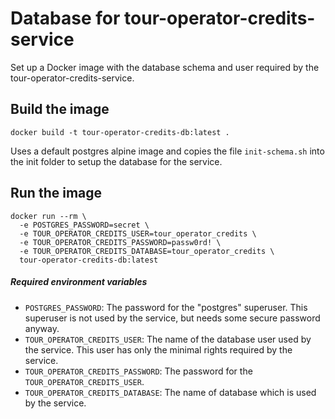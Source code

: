 # Database for tour-operator-credits-service

Set up a Docker image with the database schema and user required by the 
tour-operator-credits-service.

## Build the image

```
docker build -t tour-operator-credits-db:latest .
```

Uses a default postgres alpine image and copies the file `init-schema.sh` 
into the init folder to setup the database for the service.

## Run the image

```
docker run --rm \
  -e POSTGRES_PASSWORD=secret \
  -e TOUR_OPERATOR_CREDITS_USER=tour_operator_credits \
  -e TOUR_OPERATOR_CREDITS_PASSWORD=passw0rd! \
  -e TOUR_OPERATOR_CREDITS_DATABASE=tour_operator_credits \
  tour-operator-credits-db:latest
```

##### Required environment variables

- `POSTGRES_PASSWORD`: The password for the "postgres" superuser. This superuser 
is not used by the service, but needs some secure password anyway.
- `TOUR_OPERATOR_CREDITS_USER`: The name of the database user used by the service. 
This user has only the minimal rights required by the service.
- `TOUR_OPERATOR_CREDITS_PASSWORD`: The password for the `TOUR_OPERATOR_CREDITS_USER`.
- `TOUR_OPERATOR_CREDITS_DATABASE`: The name of database which is used by the service.
